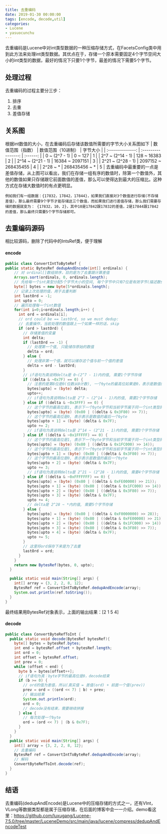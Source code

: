 ```yaml
---
title: 去重编码
date: 2019-01-30 00:00:00
tags: [encode, decode,util]
categories:
- Lucene
- yasuocunchu
---
```


去重编码是Lucene中对int类型数据的一种压缩存储方式，在FacetsConfig类中用到此方法来处理int类型数据。其优点在于，存储一个原本需要固定4个字节空间大小的int类型的数据，最好的情况下只要1个字节，最差的情况下需要5个字节。
## 处理过程
去重编码的过程主要分三步：
1. 排序
2. 去重
3. 差值存储
## 关系图
根据int数值的大小，在去重编码后存储该数值所需要的字节大小关系图如下
| 数值范围（指数） | 数值范围（10进制） | 字节大小 |
| :--------------: | :----------------: | :------: |
| 0 ~ (2^7 - 1) | 0 ~ 127 | 1 |
| 2^7 ~ (2^14 - 1) | 128 ~ 16383 | 2 |
| 2^14 ~ (2^21 - 1) | 16384 ~ 2097151 | 3 |
| 2^21 ~ (2^28 - 1) | 2097152 ~ 268435455 | 4 |
| 2^28 ~ * | 268435456 ~ * | 5 |
去重编码中最重要的一点是差值存储，从上图可以看出，我们在存储一组有序的数值时，除第一个数值外，其他的数值如果只存储跟它前面数值的差值，那么可以使得达到最大的压缩比。这种方式在存储大数值时的有点更明显。
```text
例如我们有一组数据：{17832，17842，17844}，如果我们直接对3个数值进行存储(不存储差值)，那么最终需要9个字节才能存储这三个数值，而如果我们进行差值存储，那么我们需要存储的数据就变为： {17832，10，2}，其中10是17842跟17832的差值，2是17844跟17842的差值，那么最终只需要5个字节存储即可。
```
## 去重编码源码
相比较源码，删除了代码中的IntsRef类，便于理解
#### encode
```java
public class ConvertIntToByteRef {
public static BytesRef dedupAndEncode(int[] ordinals) {
    // 对 ordinal[]数组排序，目的是为了去重跟计算差值
    Arrays.sort(ordinals, 0, ordinals.length);
    // 先给每一个int类型分配5个字节大小的空间, 每个字节中只有7位是有效字节(描述数值),最高位是个定界符, 所以一个int类型最多要5个字节
    byte[] bytes = new byte[5*ordinals.length];
    // 记录上次处理的值，用于去重判断
    int lastOrd = -1;
    int upto = 0;
    // 遍历处理每一个int数值
    for(int i=0;i<ordinals.length;i++) {
      int ord = ordinals[i];
      // ord could be == lastOrd, so we must dedup:
      // 去重操作，当前处理的数值跟上一个如果一样的话，skip
      if (ord > lastOrd) {
        // 存储差值的变量
        int delta;
        if (lastOrd == -1) {
          // 处理第一个值, 只能储存原始的数值
          delta = ord;
        } else {
          // 处理非第一个值，就可以储存这个值与前一个值的差值
          delta = ord - lastOrd;
        }
        // if语句为真说明delta是 0~(2^7 - 1)内的值, 需要1个字节存储
        if ((delta & ~0x7F) == 0) {
          // 注意的是第8位是0(位数从0计数), 一个byte的最高位如果是0，表示是数值的最后一个byte
          bytes[upto] = (byte) delta;
          upto++;
          // if语句为真说明delta是 2^7 ~ (2^14 - 1)内的值, 需要2个字节存储
        } else if ((delta & ~0x3FFF) == 0) {
          // 这个字节的最高位是1, 表示下一个byte字节和当前字节属于同一个int类型的一部分
          bytes[upto] = (byte) (0x80 | ((delta & 0x3F80) >> 7));
          // 这个字节的最高位是0, 表示表示是数值的最后一个byte
          bytes[upto + 1] = (byte) (delta & 0x7F);
          upto += 2;
          // if语句为真说明delta是 2^14 ~ (2^21 - 1)内的值, 需要3个字节存储
        } else if ((delta & ~0x1FFFFF) == 0) {
          // 这个字节的最高位是1, 表示下一个byte字节和当前字节属于同一个int类型的一部分
          bytes[upto] = (byte) (0x80 | ((delta & 0x1FC000) >> 14));
          // 这个字节的最高位是1, 表示下一个byte字节和当前字节属于同一个int类型的一部分
          bytes[upto + 1] = (byte) (0x80 | ((delta & 0x3F80) >> 7));
          // 这个字节的最高位是0, 表示表示是数值的最后一个byte
          bytes[upto + 2] = (byte) (delta & 0x7F);
          upto += 3;
          // if语句为真说明delta是 2^21 ~ (2^28 - 1)内的值, 需要4个字节存储
        } else if ((delta & ~0xFFFFFFF) == 0) {
          bytes[upto] = (byte) (0x80 | ((delta & 0xFE00000) >> 21));
          bytes[upto + 1] = (byte) (0x80 | ((delta & 0x1FC000) >> 14));
          bytes[upto + 2] = (byte) (0x80 | ((delta & 0x3F80) >> 7));
          bytes[upto + 3] = (byte) (delta & 0x7F);
          upto += 4;
          // delta是 2^28 ~ *内的值, 需要5个字节存储
        } else {
          bytes[upto] = (byte) (0x80 | ((delta & 0xF0000000) >> 28));
          bytes[upto + 1] = (byte) (0x80 | ((delta & 0xFE00000) >> 21));
          bytes[upto + 2] = (byte) (0x80 | ((delta & 0x1FC000) >> 14));
          bytes[upto + 3] = (byte) (0x80 | ((delta & 0x3F80) >> 7));
          bytes[upto + 4] = (byte) (delta & 0x7F);
          upto += 5;
        }
        // 这里将ord保存下来是为了去重
        lastOrd = ord;
      }
    }
    return new BytesRef(bytes, 0, upto);
  }

  public static void main(String[] args) {
    int[] array = {3, 2, 2, 8, 12};
    BytesRef ref = ConvertIntToByteRef.dedupAndEncode(array);
    System.out.println(ref.toString());
  }
}
```
最终结果用BytesRef对象表示，上面的输出结果：[2 1 5 4]
#### decode
```java
public class ConvertByteRefToInt {
  public static void decode(BytesRef bytesRef){
    byte[] bytes = bytesRef.bytes;
    int end = bytesRef.offset + bytesRef.length;
    int ord = 0;
    int offset = bytesRef.offset;
    int prev = 0;
    while (offset < end) {
      byte b = bytes[offset++];
      // if语句为真：byte字节的最高位是0，decode结束
      if (b >= 0) {
        // ord的值为差值，所以(真实值 = 差值(ord) + 前面一个值(prev))
        prev = ord = ((ord << 7) | b) + prev;
        // 输出结果
        System.out.println(ord);
        ord = 0;
        // decode没有结束，需要继续拼接
      } else {
        // 每次处理一个byte
        ord = (ord << 7) | (b & 0x7F);
      }
    }
  }
  public static void main(String[] args) {
    int[] array = {3, 2, 2, 8, 12};
    // 去重编码
    BytesRef ref = ConvertIntToByteRef.dedupAndEncode(array);
    // 解码
    ConvertByteRefToInt.decode(ref);
  }
}
```
## 结语
去重编码(dedupAndEncode)是Lucene中的压缩存储的方式之一，还有VInt，VLong等数据类型都是属于压缩存储，在后面的博客中会一一介绍。demo看这里：https://github.com/luxugang/Lucene-7.5.0/tree/master/LuceneDemo/src/main/java/lucene/compress/dedupAndEncodeTest